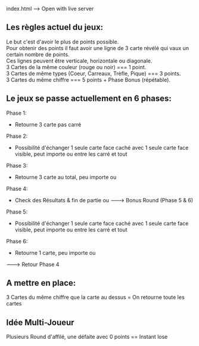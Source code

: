 index.html --> Open with live server

## Les règles actuel du jeux:
Le but c'est d'avoir le plus de points possible. <br>
Pour obtenir des points il faut avoir une ligne de 3 carte révélé qui vaux un certain nombre de points.<br>
Ces lignes peuvent être verticale, horizontale ou diagonale.<br>
3 Cartes de la même couleur (rouge ou noir) === 1 point.<br>
3 Cartes de même types (Coeur, Carreaux, Trèfle, Pique) === 3 points.<br>
3 Cartes du même chiffre === 5 points + Phase Bonus (répétable).<br>

## Le jeux se passe actuellement en 6 phases:
Phase 1:
- Retourne 3 carte pas carré
  
Phase 2:
- Possibilité d'échanger 1 seule carte face caché avec 1 seule carte face visible, peut importe ou entre les carré et tout

Phase 3:
- Retourne 3 carte au total, peu importe ou

Phase 4:
- Check des Résultats & fin de partie ou ---> Bonus Round (Phase 5 & 6)

Phase 5: 
- Possibilité d'échanger 1 seule carte face caché avec 1 seule carte face visible, peut importe ou entre les carré et tout

Phase 6:
- Retourne 1 carte, peu importe ou

---> Retour Phase 4

## A mettre en place:
3 Cartes du même chiffre que la carte au dessus = On retourne toute les cartes

## Idée Multi-Joueur
Plusieurs Round d'affilé, une défaite avec 0 points == Instant lose